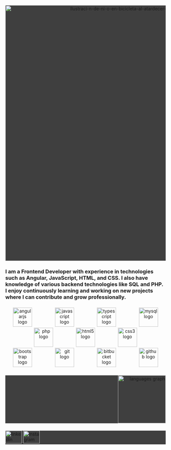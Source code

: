 <div align="center" style="background-color: rgb(63, 63, 63);">
<img width="800px" src="https://i.ibb.co/Hhb4zwg/Ilustraci-n-de-ni-o-en-bicicleta-al-atardecer-xtrafondos-com.jpg" alt="Ilustraci-n-de-ni-o-en-bicicleta-al-atardecer-xtrafondos-com" border="0">
</div>

###

<h3 align="left" style="background-color: rgb(63, 63, 63) color: white">
  I am a Frontend Developer with experience in technologies such as Angular, JavaScript, HTML, and CSS. I also have knowledge of various backend technologies like SQL and PHP. I enjoy continuously learning and working on new projects where I can contribute and grow professionally.
</h3>

###

  <div align="center">
    <img src="https://cdn.jsdelivr.net/gh/devicons/devicon/icons/angularjs/angularjs-original.svg" height="60" alt="angularjs logo"  />
    <img width="64" />
    <img src="https://cdn.jsdelivr.net/gh/devicons/devicon/icons/javascript/javascript-original.svg" height="60" alt="javascript logo"  />
    <img width="64" />
    <img src="https://cdn.jsdelivr.net/gh/devicons/devicon/icons/typescript/typescript-original.svg" height="60" alt="typescript logo"  />
    <img width="64" />
    <img src="https://cdn.jsdelivr.net/gh/devicons/devicon/icons/mysql/mysql-original.svg" height="60" alt="mysql logo"  />
    <img width="64" />
    <img src="https://cdn.jsdelivr.net/gh/devicons/devicon/icons/php/php-original.svg" height="60" alt="php logo"  />
    <img width="64" />
    <img src="https://cdn.jsdelivr.net/gh/devicons/devicon/icons/html5/html5-original.svg" height="60" alt="html5 logo"  />
    <img width="64" />
    <img src="https://cdn.jsdelivr.net/gh/devicons/devicon/icons/css3/css3-original.svg" height="60" alt="css3 logo"  />
    <img width="64" />
    <img src="https://cdn.jsdelivr.net/gh/devicons/devicon/icons/bootstrap/bootstrap-original.svg" height="60" alt="bootstrap logo"  />
    <img width="64" />
    <img src="https://cdn.jsdelivr.net/gh/devicons/devicon/icons/git/git-original.svg" height="60" alt="git logo"  />
    <img width="64" />
    <img src="https://cdn.jsdelivr.net/gh/devicons/devicon/icons/bitbucket/bitbucket-original.svg" height="60" alt="bitbucket logo"  />
    <img width="64" />
    <img src="https://cdn.jsdelivr.net/gh/devicons/devicon/icons/github/github-original.svg" height="60" alt="github logo"  />
  </div>
  
###

<div align="right" style="background-color: rgb(63, 63, 63);">
  <img src="https://github-readme-stats.vercel.app/api/top-langs?username=ivaneichenberger&locale=en&hide_title=true&layout=compact&card_width=320&langs_count=6&theme=monokai&hide_border=true&order=2" height="150" alt="languages graph" />
</div>

###

<div align="left" style="background-color: rgb(63, 63, 63);">
  <a href="https://www.linkedin.com/in/ivan-eichenberger-2104b0293/" target="_blank">
    <img src="https://raw.githubusercontent.com/maurodesouza/profile-readme-generator/master/src/assets/icons/social/linkedin/default.svg" width="52" height="40" alt="linkedin logo" />
  </a>
  <a href="https://www.instagram.com/ivan.eich/" target="_blank">
    <img src="https://raw.githubusercontent.com/maurodesouza/profile-readme-generator/master/src/assets/icons/social/instagram/default.svg" width="52" height="40" alt="instagram logo" />
  </a>
</div>

###
